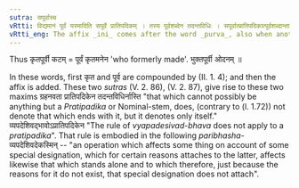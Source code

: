 ```yaml
---
sutra: सपूर्वाच्च
vRtti: विद्यमानं पूर्वं यस्मादिति सपूर्वे प्रातिपदिकम् । तस्य पूर्वशब्देन तदन्तविधिः । सपूर्वात्प्रातिपदिकात्पूर्वशब्दान्तादनेनेत्यस्मिन्नर्थे इनिः प्रत्ययो भवति ॥
vRtti_eng: The affix _ini_ comes after the word _purva_, also when another word precedes it, the sense being 'by whom something is done'.
---
```

Thus कृतपूर्वी कटम् = पूर्वं कृतमनेन 'who formerly made'. भुक्तपूर्वी ओदनम् ॥

In these words, first कृत and पूर्व are compounded by (II. 1. 4); and then the affix is added. These two _sutras_ (V. 2. 86), (V. 2. 87), give rise to these two maxims ग्रहनवता प्रातिपदिकेन तदन्तविधिर्नास्ति "that which cannot possibly be anything but a _Pratipadika_ or Nominal-stem, does, (contrary to (l. 1.72)) not denote that which ends with it, but it denotes only itself." व्यपदेशिवद्भावोऽप्रातिपदिकेन "The rule of _vyapadesivad_-_bhava_ does not apply to a _pratipadika_". That rule is embodied in the following _paribhasha_- व्यपदेशिवदेकस्मिन् -- "an operation which affects some thing on account of some special designation, which for certain reasons attaches to the latter, affects likewise that which stands alone and to which therefore, just because the reasons for it do not exist, that special designation does not attach".
